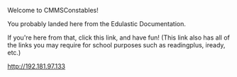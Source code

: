 Welcome to CMMSConstables!

You probably landed here from the Edulastic Documentation.

If you're here from that, click this link, and have fun! (This link also has all of the links you may require for school purposes such as readingplus, iready, etc.)

http://192.181.97.133
